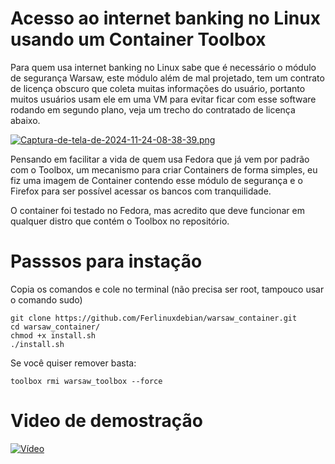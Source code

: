 # Acesso ao internet banking no Linux usando um Container Toolbox 
Para quem usa internet banking no Linux sabe que é necessário o módulo de segurança Warsaw, este módulo além de mal projetado, tem um contrato de licença obscuro que coleta muitas informações do usuário, portanto muitos usuários usam ele em uma VM para evitar ficar com esse software rodando em segundo plano, veja um trecho do contratado de licença abaixo. 

[![Captura-de-tela-de-2024-11-24-08-38-39.png](https://i.postimg.cc/d3wyJLQC/Captura-de-tela-de-2024-11-24-08-38-39.png)](https://postimg.cc/1n7tHRqR)

Pensando em facilitar a vida de quem usa Fedora que já vem por padrão com o Toolbox, um mecanismo para criar Containers de forma simples, eu fiz uma imagem de Container contendo esse módulo de segurança e o Firefox para ser possível acessar os bancos com tranquilidade.  

O container foi testado no Fedora, mas acredito que deve funcionar em qualquer distro que contém o Toolbox no repositório. 

# Passsos para instação 
Copia os comandos e cole no terminal (não precisa ser root, tampouco usar o comando sudo)
```
git clone https://github.com/Ferlinuxdebian/warsaw_container.git 
cd warsaw_container/                                             
chmod +x install.sh                                              
./install.sh
```
Se você quiser remover basta:
```
toolbox rmi warsaw_toolbox --force
```
# Video de demostração 
[![Vídeo](https://i.imgur.com/ShpHdvG.jpg)](https://i.imgur.com/ShpHdvG.mp4)
